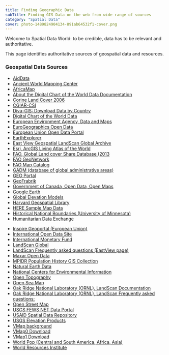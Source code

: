 ```yaml
---
title: Finding Geographic Data
subTitle: Finding GIS Data on the web from wide range of sources
category: "Spatial Data"
cover: photo-1489824904134-891ab64532f1-cover.png
---
```


Welcome to Spatial Data World: to be credible, data has to be relevant and authoritative.

This page identifies authoritative sources of geospatial data and resources.

### Geospatial Data Sources

- <a href="https://www.aiddata.org/" target="_blank">AidData</a>
- <a href="http://awmc.unc.edu/wordpress/map-files/" target="_blank">Ancient World Mapping Center</a>
- <a href="https://worldmap.harvard.edu/africamap/" target="_blank">AfricaMap</a>
- <a href="https://psu.app.box.com/v/dcw-documentation" target="_blank">About the Digital Chart of the World Data Documentation</a>
- <a href="https://www.eea.europa.eu/data-and-maps/data/clc-2006-raster-4" target="_blank">Corine Land Cover 2006 </a>
- <a href="http://www.cgiar-csi.org/" target="_blank">CGIAR-CSI</a>
- <a href="http://www.diva-gis.org/gdata/" target="_blank">Diva-GIS: Download Data by Country</a>
- <a href="https://psu.app.box.com/v/dcw" target="_blank">Digital Chart of the World Data</a>
- <a href="https://www.eea.europa.eu/data-and-maps" target="_blank"> European Environment Agency, Data and Maps </a>
- <a href="EuroGeographics Open Data/" target="_blank">EuroGeographics Open Data</a>
- <a href="https://data.europa.eu/euodp/en/data/" target="_blank">European Union Open Data Portal</a>
- <a href="https://earthexplorer.usgs.gov/" target="_blank"> EarthExplorer </a>
- <a href="https://cat.libraries.psu.edu/uhtbin/cgisirsi/x/0/0/57/5/3?searchdata1=11574564{CKEY}&searchfield1=GENERAL^SUBJECT^GENERAL^^&user_id=WEBSERVER" target="_blank">East View Geospatial LandScan Global Archive</a>
- <a href="https://livingatlas.arcgis.com/en/browse/#d=2" target="_blank">Esri, ArcGIS Living Atlas of the World </a>
- <a href="hhttp://www.fao.org/geonetwork/srv/en/metadata.show?uuid=ba4526fd-cdbf-4028-a1bd-5a559c4bff38&currTab=distribution" target="_blank">FAO, Global Land cover Share Database (2013</a>
- <a href="http://www.fao.org/geonetwork/srv/en/main.home" target="_blank">FAO GeoNetwork</a>
- <a href="http://www.fao.org/geonetwork/srv/en/main.home" target="_blank">FAO Map Catalog</a>
- <a href="https://gadm.org/" target="_blank">GADM (database of global administrative areas)</a>
- <a href="https://www.geoportal.org/" target="_blank">GEO Portal</a>
- <a href="https://www.geofabrik.de/data/download.html" target="_blank">GeoFrabrik </a>
- <a href="https://open.canada.ca/en/open-maps" target="_blank">Government of Canada, Open Data, Open Maps</a>
- <a href="https://earth.google.com/web/" target="_blank">Google Earth</a>
- <a href="http://vterrain.org/Elevation/global.html" target="_blank">Global Elevation Models</a>
- <a href="http://hgl.harvard.edu:8080/opengeoportal/" target="_blank">Harvard Geospatial Library </a>
- <a href="https://developer.here.com/sample-data" target="_blank">HERE Sample Map Data </a>
- <a href="https://umn.maps.arcgis.com/home/item.html?id=85e35d64d67f425c94ebca45dad6568a" target="_blank">Historical National Boundaries (University of Minnesota)</a>
- <a href="https://data.humdata.org/" target="_blank">Humanitarian Data Exchange</a>

* <a href="https://inspire-geoportal.ec.europa.eu/" target="_blank">Inspire Geoportal (European Union)</a>
* <a href="https://www.data.gov/open-gov/" target="_blank">International Open Data Site</a>
* <a href="https://www.imf.org/en/Data/" target="_blank">International Monetary Fund</a>
* <a href="https://cat.libraries.psu.edu/uhtbin/cgisirsi/x/0/0/57/5/3?searchdata1=11339188%7bCKEY%7d&searchfield1=GENERAL%5eSUBJECT%5eGENERAL%5e%5e&user_id=WEBSERVER" target="_blank">LandScan Global </a>
* <a href="https://www.eastview.com/resources/landscan-faq/" target="_blank">LandScan Frequently asked questions (EastView page) </a>
* <a href="https://www.maxar.com/open-data/" target="_blank">Maxar Open Data</a>
* <a href="https://censusmosaic.demog.berkeley.edu/data/historical-gis-files" target="_blank">MPIDR Population History GIS Collection</a>
* <a href="https://www.naturalearthdata.com/" target="_blank">Natural Earth Data </a>
* <a href="https://gis.ncdc.noaa.gov/maps/ncei/summaries/monthly/" target="_blank">National Centers for Environmental Information </a>
* <a href="https://opentopography.org/" target="_blank">Open Topography</a>
* <a href="http://map.openseamap.org/" target="_blank">Open Sea Map</a>
* <a href="https://landscan.ornl.gov/" target="_blank">Oak Ridge National Laboratory (ORNL), LandScan Documentation</a>
* <a href="https://landscan.ornl.gov/" target="_blank">Oak Ridge National Laboratory (ORNL), LandScan Frequently asked questions:</a>
* <a href="https://wiki.openstreetmap.org/wiki/Shapefiles#Download_shapefiles" target="_blank"> Open Street Map </a>
* <a href="https://earlywarning.usgs.gov/fews" target="_blank">USGS FEWS NET Data Portal </a>
* <a href="http://spatialdata.dhsprogram.com/home/" target="_blank">USAID Spatial Data Repository </a>
* <a href="https://www.usgs.gov/core-science-systems/ngp/3dep/about-3dep-products-services?qt-science_support_page_related_con=0#qt-science_support_page_related_con" target="_blank">USGS Elevation Products</a>
* <a href="https://en.wikipedia.org/wiki/Vector_Map" target="_blank">VMap background</a>
* <a href="https://gis-lab.info/qa/vmap0-eng.html" target="_blank">VMap0 Download</a>
* <a href="https://gis-lab.info/qa/vmap1-eng.html" target="_blank">VMap1 Download</a>
* <a href="https://www.worldpop.org/" target="_blank">World Pop (Central and South America, Africa, Asia)</a>
* <a href="https://datasets.wri.org/" target="_blank">World Resources Institute</a>
